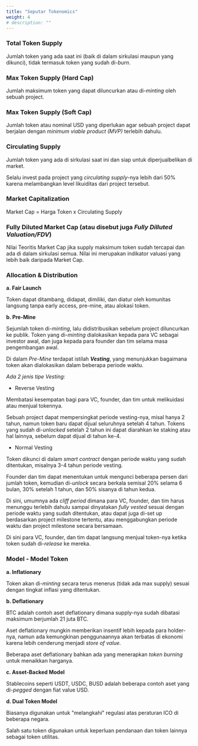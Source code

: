 ```yaml
---
title: "Seputar Tokenomics"
weight: 4
# description: ""
---
```


### Total Token Supply

Jumlah token yang ada saat ini (baik di dalam sirkulasi maupun yang dikunci), tidak termasuk token yang sudah di-*burn*.

### Max Token Supply (Hard Cap)

Jumlah maksimum token yang dapat diluncurkan atau di-*minting* oleh sebuah project.

### Max Token Supply (Soft Cap)

Jumlah token atau nominal USD yang diperlukan agar sebuah project dapat berjalan dengan *minimum viable product (MVP)* terlebih dahulu.

### Circulating Supply

Jumlah token yang ada di sirkulasi saat ini dan siap untuk diperjualbelikan di market.

Selalu invest pada project yang *circulating supply*-nya lebih dari 50% karena melambangkan level likuiditas dari project tersebut.

### Market Capitalization

Market Cap = Harga Token x Circulating Supply

### Fully Diluted Market Cap (atau disebut juga *Fully Dilluted Valuation/FDV*)

Nilai Teoritis Market Cap jika supply maksimum token sudah tercapai dan ada di dalam sirkulasi semua. Nilai ini merupakan indikator valuasi yang lebih baik daripada Market Cap.

### Allocation & Distribution

**a. Fair Launch**

Token dapat ditambang, didapat, dimiliki, dan diatur oleh komunitas langsung tanpa early access, pre-mine, atau alokasi token.

**b. Pre-Mine**

Sejumlah token di-*minting*, lalu didistribusikan sebelum project diluncurkan ke publik. Token yang di-*minting* dialokasikan kepada para VC sebagai investor awal, dan juga kepada para founder dan tim selama masa pengembangan awal.

Di dalam *Pre-Mine* terdapat istilah ***Vesting***, yang menunjukkan bagaimana token akan dialokasikan dalam beberapa periode waktu.

*Ada 2 jenis tipe Vesting:*

- Reverse Vesting

Membatasi kesempatan bagi para VC, founder, dan tim untuk melikuidasi atau menjual tokennya.

Sebuah project dapat mempersingkat periode vesting-nya, misal hanya 2 tahun, namun token baru dapat dijual seluruhnya setelah 4 tahun. Tokens yang sudah di-*unlocked* setelah 2 tahun ini dapat diarahkan ke staking atau hal lainnya, sebelum dapat dijual di tahun ke-4.

- Normal Vesting

Token dikunci di dalam *smart contract* dengan periode waktu yang sudah ditentukan, misalnya 3-4 tahun periode vesting.

Founder dan tim dapat menentukan untuk mengunci beberapa persen dari jumlah token, kemudian di-*unlock* secara berkala semisal 20% selama 6 bulan, 30% setelah 1 tahun, dan 50% sisanya di tahun kedua.

Di sini, umumnya ada *cliff period* dimana para VC, founder, dan tim harus menunggu terlebih dahulu sampai dinyatakan *fully vested* sesuai dengan periode waktu yang sudah ditentukan, atau dapat juga di-set up berdasarkan project milestone tertentu, atau menggabungkan periode waktu dan project milestone secara bersamaan.

Di sini para VC, founder, dan tim dapat langsung menjual token-nya ketika token sudah di-*release* ke mereka.

### Model - Model Token

**a. Inflationary**

Token akan di-*minting* secara terus menerus (tidak ada max supply) sesuai dengan tingkat inflasi yang ditentukan.

**b. Deflationary**

BTC adalah contoh aset deflationary dimana supply-nya sudah dibatasi maksimum berjumlah 21 juta BTC.

Aset deflationary mungkin memberikan insentif lebih kepada para holder-nya, namun ada kemungkinan penggunaannya akan terbatas di ekonomi karena lebih cenderung menjadi *store of value.*

Beberapa aset deflationary bahkan ada yang menerapkan *token burning* untuk menaikkan harganya.

**c. Asset-Backed Model**

Stablecoins seperti USDT, USDC, BUSD adalah beberapa contoh aset yang di-*pegged* dengan fiat value USD.

**d. Dual Token Model**

Biasanya digunakan untuk "melangkahi" regulasi atas peraturan ICO di beberapa negara.

Salah satu token digunakan untuk keperluan pendanaan dan token lainnya sebagai token utilitas.
